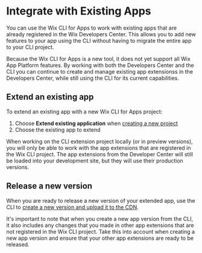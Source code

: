 # Integrate with Existing Apps

You can use the Wix CLI for Apps to work with existing apps that are already registered in the Wix Developers Center. This allows you to add new features to your app using the CLI without having to migrate the entire app to your CLI project.

Because the Wix CLI for Apps is a new tool, it does not yet support all Wix App Platform features. By working with both the Developers Center and the CLI you can continue to create and manage existing app extensionss in the Developers Center, while still using the CLI for its current capabilities.

## Extend an existing app

To extend an existing app with a new Wix CLI for Apps project:

1. Choose **Extend existing application** when [creating a new project](../start/quick_start.md#create-a-new-app-project)
1. Choose the existing app to extend

When working on the CLI extension project locally (or in preview versions), you will only be able to work with the app extensions that are registered in the Wix CLI project. The app extensions from the Developer Center will still be loaded into your development site, but they will use their production versions.

## Release a new version

When you are ready to release a new version of your extended app, use the CLI to [create a new version and upload it to the CDN](./app_versions_and_deployment.md).

It's important to note that when you create a new app version from the CLI, it also includes any changes that you made in other app extensions that are not registered in the Wix CLI project. Take this into account when creating a new app version and ensure that your other app extensions are ready to be released.
